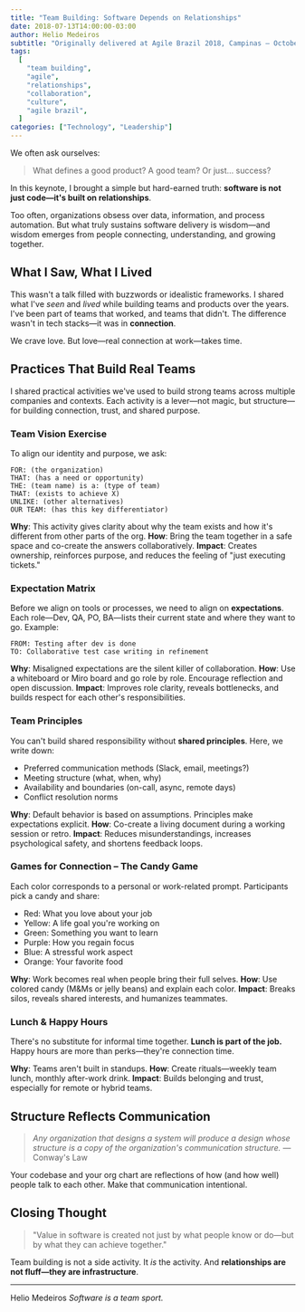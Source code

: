 ```yaml
---
title: "Team Building: Software Depends on Relationships"
date: 2018-07-13T14:00:00-03:00
author: Helio Medeiros
subtitle: "Originally delivered at Agile Brazil 2018, Campinas – October 3rd to 5th"
tags:
  [
    "team building",
    "agile",
    "relationships",
    "collaboration",
    "culture",
    "agile brazil",
  ]
categories: ["Technology", "Leadership"]
---
```


We often ask ourselves:

> What defines a good product?
> A good team?
> Or just… success?

In this keynote, I brought a simple but hard-earned truth: **software is not just code—it's built on relationships**.

Too often, organizations obsess over data, information, and process automation. But what truly sustains software delivery is wisdom—and wisdom emerges from people connecting, understanding, and growing together.

## What I Saw, What I Lived

This wasn't a talk filled with buzzwords or idealistic frameworks. I shared what I've _seen_ and _lived_ while building teams and products over the years. I've been part of teams that worked, and teams that didn't. The difference wasn't in tech stacks—it was in **connection**.

We crave love. But love—real connection at work—takes time.

## Practices That Build Real Teams

I shared practical activities we've used to build strong teams across multiple companies and contexts. Each activity is a lever—not magic, but structure—for building connection, trust, and shared purpose.

### Team Vision Exercise

To align our identity and purpose, we ask:

```
FOR: (the organization)
THAT: (has a need or opportunity)
THE: (team name) is a: (type of team)
THAT: (exists to achieve X)
UNLIKE: (other alternatives)
OUR TEAM: (has this key differentiator)
```

**Why**: This activity gives clarity about why the team exists and how it's different from other parts of the org.
**How**: Bring the team together in a safe space and co-create the answers collaboratively.
**Impact**: Creates ownership, reinforces purpose, and reduces the feeling of "just executing tickets."

### Expectation Matrix

Before we align on tools or processes, we need to align on **expectations**. Each role—Dev, QA, PO, BA—lists their current state and where they want to go. Example:

```
FROM: Testing after dev is done
TO: Collaborative test case writing in refinement
```

**Why**: Misaligned expectations are the silent killer of collaboration.
**How**: Use a whiteboard or Miro board and go role by role. Encourage reflection and open discussion.
**Impact**: Improves role clarity, reveals bottlenecks, and builds respect for each other's responsibilities.

### Team Principles

You can't build shared responsibility without **shared principles**. Here, we write down:

- Preferred communication methods (Slack, email, meetings?)
- Meeting structure (what, when, why)
- Availability and boundaries (on-call, async, remote days)
- Conflict resolution norms

**Why**: Default behavior is based on assumptions. Principles make expectations explicit.
**How**: Co-create a living document during a working session or retro.
**Impact**: Reduces misunderstandings, increases psychological safety, and shortens feedback loops.

### Games for Connection – The Candy Game

Each color corresponds to a personal or work-related prompt. Participants pick a candy and share:

- Red: What you love about your job
- Yellow: A life goal you're working on
- Green: Something you want to learn
- Purple: How you regain focus
- Blue: A stressful work aspect
- Orange: Your favorite food

**Why**: Work becomes real when people bring their full selves.
**How**: Use colored candy (M&Ms or jelly beans) and explain each color.
**Impact**: Breaks silos, reveals shared interests, and humanizes teammates.

### Lunch & Happy Hours

There's no substitute for informal time together.
**Lunch is part of the job.** Happy hours are more than perks—they're connection time.

**Why**: Teams aren't built in standups.
**How**: Create rituals—weekly team lunch, monthly after-work drink.
**Impact**: Builds belonging and trust, especially for remote or hybrid teams.

## Structure Reflects Communication

> _Any organization that designs a system will produce a design whose structure is a copy of the organization's communication structure._ — Conway's Law

Your codebase and your org chart are reflections of how (and how well) people talk to each other. Make that communication intentional.

## Closing Thought

> "Value in software is created not just by what people know or do—but by what they can achieve together."

Team building is not a side activity. It _is_ the activity.
And **relationships are not fluff—they are infrastructure**.

---

Helio Medeiros
_Software is a team sport._
